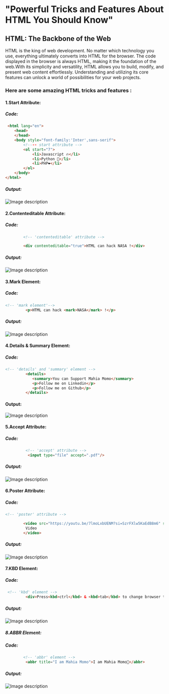 # "Powerful Tricks and Features About HTML You Should Know"
## HTML: The Backbone of the Web
HTML is the king of web development. No matter which technology you use, everything ultimately converts into HTML for the browser. The code displayed in the browser is always HTML, making it the foundation of the web.With its simplicity and versatility, HTML allows you to build, modify, and present web content effortlessly. Understanding and utilizing its core features can unlock a world of possibilities for your web projects.

### Here are some amazing HTML tricks and features :

#### 1.Start Attribute:

##### Code:

```html
 <html lang="en">
    <head>
    </head>
    <body style="font-family:'Inter',sans-serif">
        <!---- start attribute -->
        <ol start="7">
            <li>Javascript 🔥</li>
            <li>Python 🤩</li>
            <li>PHP❤️</li>
        </ol>
    </body>
</html> 
```
##### Output:

![Image description](https://dev-to-uploads.s3.amazonaws.com/uploads/articles/udzgu8s6k03e533geky5.png)

#### 2.Contenteditable Attribute:
##### Code:

```html
        <!-- 'contenteditable' attribute -->

        <div contenteditable="true">HTML can hack NASA !</div>
```
##### Output:

![Image description](https://dev-to-uploads.s3.amazonaws.com/uploads/articles/7r0occ6g5ujiwwd0ssgc.png)

#### 3.Mark Element: 
##### Code:
```html
<!-- 'mark element'-->
         <p>HTML can hack <mark>NASA</mark> !</p>
```
##### Output:

![Image description](https://dev-to-uploads.s3.amazonaws.com/uploads/articles/0y6zj4e9ymhewwb0fk70.png)

#### 4.Details & Summary Element:
##### Code:
```html
<!-- 'details' and 'summary' element -->
         <details>
            <summary>You can Support Mahia Momo</summary>
            <p>Follow me on Linkedin</p>
            <p>Follow me on Github</p>
         </details>
```
#### Output:
![Image description](https://dev-to-uploads.s3.amazonaws.com/uploads/articles/g2vuraagihz2lksqvp8e.png)

#### 5.Accept Attribute:
##### Code:
```html
         <!-- 'accept' attribute -->
          <input type="file" accept=".pdf"/>
```
##### Output:

![Image description](https://dev-to-uploads.s3.amazonaws.com/uploads/articles/jdqd6ijtgz1wyts6sqsv.png)

#### 6.Poster Attribute:
##### Code:
```html
<!-- 'poster' attribute -->

        <video src="https://youtu.be/7lmoLxbUENM?si=SzrFXlw5KaEdB8m6" style="width: 150px" poster="https://i.pinimg.com/736x/65/69/b8/6569b84671e254fb3531076d4fdcb84b.jpg">
         Video
        </video>
```
##### Output:

![Image description](https://dev-to-uploads.s3.amazonaws.com/uploads/articles/47p36866no2pgzi49ou1.png)

#### 7.KBD Element:
##### Code:

```html
 <!-- 'kbd' element -->
         <div>Press<kbd>ctrl</kbd> & <kbd>tab</kbd> to change browser tab </div>
```
##### Output:

![Image description](https://dev-to-uploads.s3.amazonaws.com/uploads/articles/3wkkle7huajvfe7wua9j.png)

##### 8.ABBR Element:
##### Code:
```html
        <!-- 'abbr' element -->
         <abbr title="I am Mahia Momo">I am Mahia Momo🚀</abbr>
```
##### Output:

![Image description](https://dev-to-uploads.s3.amazonaws.com/uploads/articles/10uc45abwxsvhjtfneyd.png)



   
